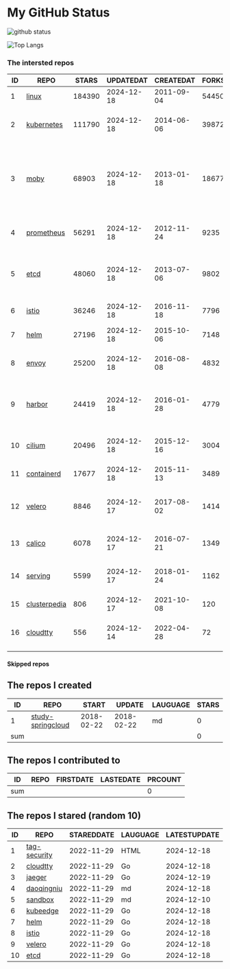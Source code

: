 # My GitHub Status

<img src="https://github-readme-stats-1.yihong0618.vercel.app/api?username=daoqingniu&show_icons=true&&&hide_title=true&count_private=true" alt="github status" />

![Top Langs](https://github-readme-stats-1.yihong0618.vercel.app/api/top-langs/?username=daoqingniu&layout=compact)

<!--START_SECTION:github_repos-->
### The intersted repos
| ID |                              REPO                               | STARS  | UPDATEDAT  | CREATEDAT  | FORKSCOUNT |                                                DESCRIPTIONS                                                |
|----|-----------------------------------------------------------------|--------|------------|------------|------------|------------------------------------------------------------------------------------------------------------|
|  1 | [linux](https://github.com/torvalds/linux)                      | 184390 | 2024-12-18 | 2011-09-04 |      54450 | Linux kernel source tree                                                                                   |
|  2 | [kubernetes](https://github.com/kubernetes/kubernetes)          | 111790 | 2024-12-18 | 2014-06-06 |      39872 | Production-Grade Container Scheduling and Management                                                       |
|  3 | [moby](https://github.com/moby/moby)                            |  68903 | 2024-12-18 | 2013-01-18 |      18677 | The Moby Project - a collaborative project for the container ecosystem to assemble container-based systems |
|  4 | [prometheus](https://github.com/prometheus/prometheus)          |  56291 | 2024-12-18 | 2012-11-24 |       9235 | The Prometheus monitoring system and time series database.                                                 |
|  5 | [etcd](https://github.com/etcd-io/etcd)                         |  48060 | 2024-12-18 | 2013-07-06 |       9802 | Distributed reliable key-value store for the most critical data of a distributed system                    |
|  6 | [istio](https://github.com/istio/istio)                         |  36246 | 2024-12-18 | 2016-11-18 |       7796 | Connect, secure, control, and observe services.                                                            |
|  7 | [helm](https://github.com/helm/helm)                            |  27196 | 2024-12-18 | 2015-10-06 |       7148 | The Kubernetes Package Manager                                                                             |
|  8 | [envoy](https://github.com/envoyproxy/envoy)                    |  25200 | 2024-12-18 | 2016-08-08 |       4832 | Cloud-native high-performance edge/middle/service proxy                                                    |
|  9 | [harbor](https://github.com/goharbor/harbor)                    |  24419 | 2024-12-18 | 2016-01-28 |       4779 | An open source trusted cloud native registry project that stores, signs, and scans content.                |
| 10 | [cilium](https://github.com/cilium/cilium)                      |  20496 | 2024-12-18 | 2015-12-16 |       3004 | eBPF-based Networking, Security, and Observability                                                         |
| 11 | [containerd](https://github.com/containerd/containerd)          |  17677 | 2024-12-18 | 2015-11-13 |       3489 | An open and reliable container runtime                                                                     |
| 12 | [velero](https://github.com/vmware-tanzu/velero)                |   8846 | 2024-12-17 | 2017-08-02 |       1414 | Backup and migrate Kubernetes applications and their persistent volumes                                    |
| 13 | [calico](https://github.com/projectcalico/calico)               |   6078 | 2024-12-17 | 2016-07-21 |       1349 | Cloud native networking and network security                                                               |
| 14 | [serving](https://github.com/knative/serving)                   |   5599 | 2024-12-17 | 2018-01-24 |       1162 | Kubernetes-based, scale-to-zero, request-driven compute                                                    |
| 15 | [clusterpedia](https://github.com/clusterpedia-io/clusterpedia) |    806 | 2024-12-17 | 2021-10-08 |        120 | The Encyclopedia of Kubernetes clusters                                                                    |
| 16 | [cloudtty](https://github.com/cloudtty/cloudtty)                |    556 | 2024-12-14 | 2022-04-28 |         72 | A Friendly Kubernetes CloudShell (Web Terminal) !                                                          |



#### Skipped repos
<!--END_SECTION:github_repos-->

<!--START_SECTION:my_github-->
## The repos I created
| ID  |                                 REPO                                 |   START    |   UPDATE   | LAUGUAGE | STARS |
|-----|----------------------------------------------------------------------|------------|------------|----------|-------|
|   1 | [study-springcloud](https://github.com/daoqingniu/study-springcloud) | 2018-02-22 | 2018-02-22 | md       |     0 |
| sum |                                                                      |            |            |          |     0 |

## The repos I contributed to
| ID  | REPO | FIRSTDATE | LASTEDATE | PRCOUNT |
|-----|------|-----------|-----------|---------|
| sum |      |           |           |       0 |

## The repos I stared (random 10)
| ID |                          REPO                          | STAREDDATE | LAUGUAGE | LATESTUPDATE |
|----|--------------------------------------------------------|------------|----------|--------------|
|  1 | [tag-security](https://github.com/cncf/tag-security)   | 2022-11-29 | HTML     | 2024-12-18   |
|  2 | [cloudtty](https://github.com/cloudtty/cloudtty)       | 2022-11-29 | Go       | 2024-12-18   |
|  3 | [jaeger](https://github.com/jaegertracing/jaeger)      | 2022-11-29 | Go       | 2024-12-19   |
|  4 | [daoqingniu](https://github.com/daoqingniu/daoqingniu) | 2022-11-29 | md       | 2024-12-18   |
|  5 | [sandbox](https://github.com/cncf/sandbox)             | 2022-11-29 | md       | 2024-12-10   |
|  6 | [kubeedge](https://github.com/kubeedge/kubeedge)       | 2022-11-29 | Go       | 2024-12-18   |
|  7 | [helm](https://github.com/helm/helm)                   | 2022-11-29 | Go       | 2024-12-18   |
|  8 | [istio](https://github.com/istio/istio)                | 2022-11-29 | Go       | 2024-12-18   |
|  9 | [velero](https://github.com/vmware-tanzu/velero)       | 2022-11-29 | Go       | 2024-12-18   |
| 10 | [etcd](https://github.com/etcd-io/etcd)                | 2022-11-29 | Go       | 2024-12-18   |

<!--END_SECTION:my_github-->
